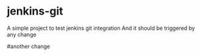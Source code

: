# jenkins-git
A simple project to test jenkins git integration
And it should be triggered by any change

#another change
